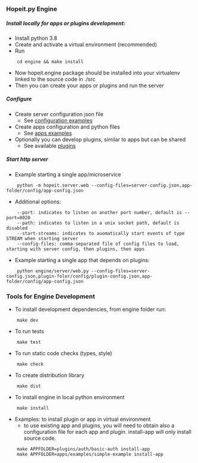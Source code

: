 ### Hopeit.py Engine

##### Install locally for apps or plugins development:
- Install python 3.8
- Create and activate a virtual environment (recommended)
- Run
```
    cd engine && make install
```
- Now hopeit.engine package should be installed into your virtualenv linked to the source code in ./src
- Then you can create your apps or plugins and run the server

##### Configure
- Create server configuration json file
    - See [configuration examples](./config/)
- Create apps configuration and python files
    - See [apps examples](../apps/examples/)
- Optionally you can develop plugins, similar to apps but can be shared
    - See available [plugins](../plugins/)
    
##### Start http server
- Example starting a single app/microservice
```
    python -m hopeit.server.web --config-files=server-config.json,app-folder/config/app-config.json
```

- Additional options:
```
    --port: indicates to listen on another port number, default is --port=8020
    --path: indicates to listen in a unix socket path, default is disabled
    --start-streams: indicates to auomatically start events of type STREAM when starting server
    --config-files: comma-separated file of config files to load, starting with server config, then plugins, then apps
```

- Example starting a single app that depends on plugins:
```
    python engine/server/web.py --config-files=server-config.json,plugin-foler/config/plugin-config.json,app-folder/config/app-config.json
```

### Tools for Engine Development

- To install development dependencies, from engine folder run:
```
    make dev
```

- To run tests
```
    make test
```

- To run static code checks (types, style)
```
    make check
```

- To create distribution library
```
    make dist
```

- To install engine in local python environment
```
    make install
```

- Examples: to install plugin or app in virtual environment
    - to use existing app and plugins, you will need to obtain also a configuration file for each app and plugin. install-app will only install source code.
```
    make APPFOLDER=plugins/auth/basic-auth install-app
    make APPFOLDER=apps/examples/simple-example install-app
```
